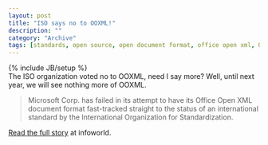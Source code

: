 ```yaml
--- 
layout: post 
title: "ISO says no to OOXML!"
description: ""
category: "Archive"
tags: [standards, open source, open document format, office open xml, OOXML, odf, ISO]
---
```

{% include JB/setup %}  
The ISO organization voted no to OOXML, need I say more? Well, until next year, we will see nothing more of OOXML.

>Microsoft Corp. has failed in its attempt to have its Office Open XML document format fast-tracked straight to the status of an international standard by the International Organization for Standardization.

<a href="http://www.infoworld.com/article/2649219/applications/iso-votes-to-reject-microsoft-s-ooxml-as-standard.html">Read the full story</a> at infoworld.
